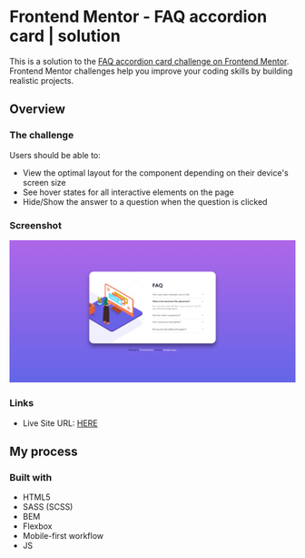 # Frontend Mentor - FAQ accordion card | solution

This is a solution to the [FAQ accordion card challenge on Frontend Mentor](https://www.frontendmentor.io/challenges/faq-accordion-card-XlyjD0Oam). Frontend Mentor challenges help you improve your coding skills by building realistic projects.

## Overview

### The challenge

Users should be able to:

- View the optimal layout for the component depending on their device's screen size
- See hover states for all interactive elements on the page
- Hide/Show the answer to a question when the question is clicked

### Screenshot

![](./screenshot.jpg)

### Links

- Live Site URL: [HERE](https://radoslawlagan.github.io/FAQ-accordion-card/)

## My process

### Built with

- HTML5
- SASS (SCSS)
- BEM
- Flexbox
- Mobile-first workflow
- JS
